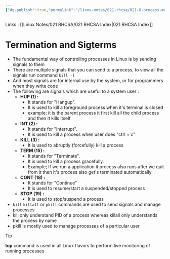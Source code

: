 ```yaml
---
{"dg-publish":true,"permalink":"/linux-notes/021-rhcsa/021-8-process-management/021-8-5-process-termination-and-sigterms/"}
---
```


Links : [[Linux Notes/021 RHCSA/021 RHCSA Index\|021 RHCSA Index]]

# Termination and Sigterms

- The fundamental way of controlling processes in Linux is by sending signals to them
- There are multiple signals that you can send to a process, to view all the signals run command `kill -l`
- And most signals are for internal use by the system, or for programmers when they write code
- The following are signals which are useful to a system user :
	- **HUP (1) :**
		- It stands for "Hangup".
		- It is used to kill a foreground process when it's terminal is closed
		- example; it is the parent process it first kill all the child process and then it kills itself
	- **INT (2) :**
		- It stands for "Interrupt".
		- It is used to kill a process when user does "ctrl + c"
	- **KILL (3) :**
		- It is used to abruptly (forcefully) kill a process
	- **TERM (15) :**
		- It stands for "Terminate".
		- It is used to kill a process gracefully.
		- Example; If we run a application it process also runs after we quit from it then it's process also get's terminated automatically.
	- **CONT (18) :**
		- It stands for "Continue"
		- It is used to resume/start a suspended/stopped process
	- **STOP (19) :**
		- It is used to stop/suspend a process
- `kill` `killall` or `pkill` commands are used to send signals and manage processes
- kill only understand PID of a process whereas killall only understands the process by name
- pkill is mostly used to manage processes of a particular user

>[!tip]
**top** command is used in all Linux flavors to perform live monitoring of running processes
 

